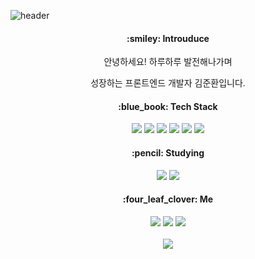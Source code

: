 
![header](https://capsule-render.vercel.app/api?type=waving&text=Hello,%20I'm%20JunHwan&fontSize=32&color=auto&fontColor=ffffff&fontAlign=20&fontAlignY=40&height=200)

<div align=center>
  <h4>:smiley: Introuduce</h4>
  <span>안녕하세요! 하루하루 발전해나가며</span>
  <p>성장하는 프론트엔드 개발자 김준환입니다.</p>
  
  <h4>:blue_book: Tech Stack </h4>
  <img src="https://img.shields.io/badge/React-61DAFB?style=flat&logo=React&logoColor=white"/>
  <img src="https://img.shields.io/badge/HTML-E34F26?style=flat&logo=HTML5&logoColor=white"/>
  <img src="https://img.shields.io/badge/CSS-1572B6?style=flat&logo=CSS3&logoColor=white"/>
  <img src="https://img.shields.io/badge/JavaScript-F7DF1E?style=flat&logo=JavaScript&logoColor=white"/>
  
  <img src="https://img.shields.io/badge/Sass-CC6699?style=flat&logo=Sass&logoColor=white"/>
  <img src="https://img.shields.io/badge/Python-3776AB?style=flat&logo=Python&logoColor=white"/>  
  
  <h4>:pencil: Studying </h4>
  <img src="https://img.shields.io/badge/Redux-764ABC?style=flat&logo=Redux&logoColor=white"/>
  <img src="https://img.shields.io/badge/TypeScript-3178C6?style=flat&logo=TypeScript&logoColor=white"/>  
  
  <h4>:four_leaf_clover: Me </h4>
  <a href="https://blog.naver.com/namsan7777"><img src="https://img.shields.io/badge/Blogger-20C997?style=flat&logo=Blogger&logoColor=white"/></a>  
  <a href="https://mail.google.com/mail/?view=cm&amp;fs=1&amp;to=namsan205@gmail.com" target="_blank"><img src="https://img.shields.io/badge/Gmail-EA4335?style=flat&logo=Gmail&logoColor=white"/></a>  
  <a href="https://www.instagram.com/dalkong_1027/"><img src="https://img.shields.io/badge/Instagram-E4405F?style=flat&logo=Instagram&logoColor=white"/></a>
  <br /><br />
  <img src="https://github-readme-stats.vercel.app/api/top-langs/?username=junani4&layout=compact"><br><br>
  
  
  
</div>

<!--
**junani4/junani4** is a ✨ _special_ ✨ repository because its `README.md` (this file) appears on your GitHub profile.

Here are some ideas to get you started:

- 🔭 I’m currently working on ...
- 🌱 I’m currently learning ...
- 👯 I’m looking to collaborate on ...
- 🤔 I’m looking for help with ...
- 💬 Ask me about ...
- 📫 How to reach me: ...
- 😄 Pronouns: ...
- ⚡ Fun fact: ...
-->
